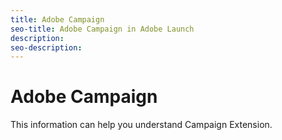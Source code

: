 ```yaml
---
title: Adobe Campaign
seo-title: Adobe Campaign in Adobe Launch
description: 
seo-description: 
---
```


# Adobe Campaign

This information can help you understand Campaign Extension.

<!--Add blurb and copy links from TOC -->


